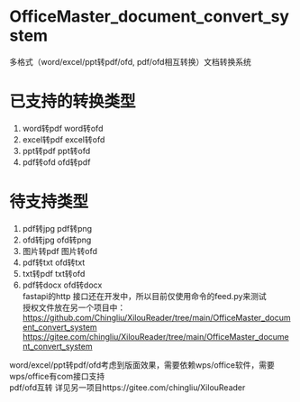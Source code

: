# OfficeMaster_document_convert_system  
多格式（word/excel/ppt转pdf/ofd, pdf/ofd相互转换）文档转换系统  

# 已支持的转换类型
1. word转pdf word转ofd  
2. excel转pdf excel转ofd   
3. ppt转pdf ppt转ofd  
4. pdf转ofd ofd转pdf  

# 待支持类型  
1. pdf转jpg pdf转png  
2. ofd转jpg ofd转png  
3. 图片转pdf 图片转ofd   
4. pdf转txt ofd转txt  
5. txt转pdf txt转ofd  
6. pdf转docx ofd转docx  
fastapi的http 接口还在开发中，所以目前仅使用命令的feed.py来测试  
授权文件放在另一个项目中： 
https://github.com/Chingliu/XilouReader/tree/main/OfficeMaster_document_convert_system  
https://gitee.com/chingliu/XilouReader/tree/main/OfficeMaster_document_convert_system  

word/excel/ppt转pdf/ofd考虑到版面效果，需要依赖wps/office软件，需要wps/office有com接口支持  
pdf/ofd互转 详见另一项目https://gitee.com/chingliu/XilouReader  


